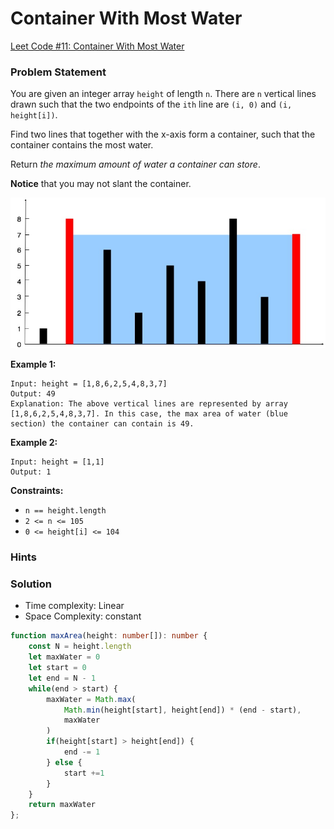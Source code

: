 # Container With Most Water

[Leet Code #11: Container With Most Water](https://leetcode.com/problems/container-with-most-water/)

### Problem Statement



You are given an integer array `height` of length `n`. There are `n` vertical lines drawn such that the two endpoints of the `ith` line are `(i, 0)` and `(i, height[i])`.

Find two lines that together with the x-axis form a container, such that the container contains the most water.

Return _the maximum amount of water a container can store_.

**Notice** that you may not slant the container.

![Water Container](../../.gitbook/assets/water-container-question.jpeg)

**Example 1:**

```
Input: height = [1,8,6,2,5,4,8,3,7]
Output: 49
Explanation: The above vertical lines are represented by array [1,8,6,2,5,4,8,3,7]. In this case, the max area of water (blue section) the container can contain is 49.
```

**Example 2:**

```
Input: height = [1,1]
Output: 1
```

&#x20;

**Constraints:**

* `n == height.length`
* `2 <= n <= 105`
* `0 <= height[i] <= 104`

### Hints



### Solution

* Time complexity: Linear
* Space Complexity: constant

```typescript
function maxArea(height: number[]): number {
    const N = height.length
    let maxWater = 0
    let start = 0
    let end = N - 1
    while(end > start) {
        maxWater = Math.max(
            Math.min(height[start], height[end]) * (end - start),
            maxWater
        )  
        if(height[start] > height[end]) {
            end -= 1
        } else {
            start +=1
        }
    }
    return maxWater
};
```


